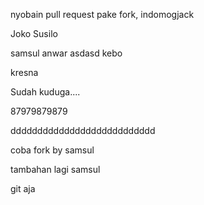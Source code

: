 nyobain pull request pake fork, indomogjack

Joko Susilo

samsul anwar asdasd kebo

kresna


Sudah kuduga....


87979879879

ddddddddddddddddddddddddddd

coba fork by samsul

tambahan lagi samsul

git aja

